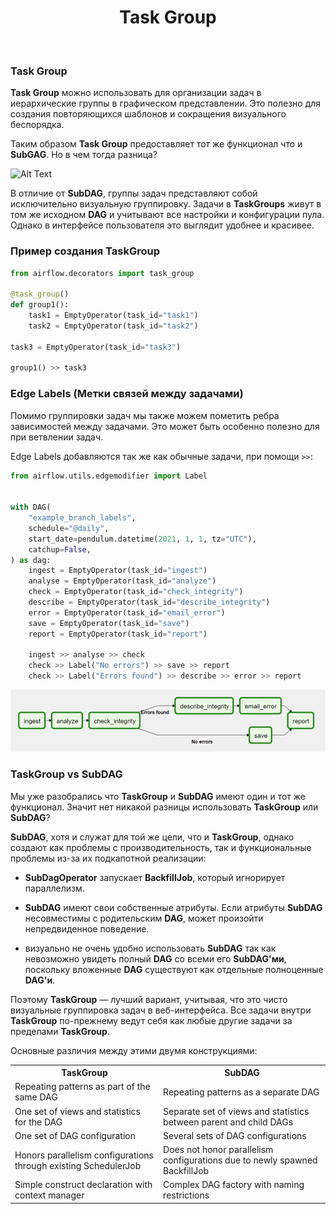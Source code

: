 <h1 align="center">Task Group</h1>

<br>

### Task Group

**Task Group** можно использовать для организации задач в иерархические группы в графическом представлении. Это полезно для создания повторяющихся шаблонов и сокращения визуального беспорядка.

Таким образом **Task Group** предоставляет тот же функционал что и **SubGAG**. Но в чем тогда разница?


![Alt Text](https://airflow.apache.org/docs/apache-airflow/stable/_images/task_group.gif)

В отличие от **SubDAG**, группы задач представляют собой исключительно визуальную группировку. Задачи в **TaskGroups** живут в том же исходном **DAG** и учитывают все настройки и конфигурации пула. Однако в интерфейсе пользователя это выглядит удобнее и красивее.



### Пример создания TaskGroup

```python
from airflow.decorators import task_group

@task_group()
def group1():
    task1 = EmptyOperator(task_id="task1")
    task2 = EmptyOperator(task_id="task2")

task3 = EmptyOperator(task_id="task3")

group1() >> task3
```

### Edge Labels (Метки связей между задачами)
Помимо группировки задач мы также можем пометить ребра зависимостей между задачами.
Это может быть особенно полезно для при ветвлении задач.

Edge Labels добавляются так же как обычные задачи, при помощи `>>`:
```python
from airflow.utils.edgemodifier import Label


with DAG(
    "example_branch_labels",
    schedule="@daily",
    start_date=pendulum.datetime(2021, 1, 1, tz="UTC"),
    catchup=False,
) as dag:
    ingest = EmptyOperator(task_id="ingest")
    analyse = EmptyOperator(task_id="analyze")
    check = EmptyOperator(task_id="check_integrity")
    describe = EmptyOperator(task_id="describe_integrity")
    error = EmptyOperator(task_id="email_error")
    save = EmptyOperator(task_id="save")
    report = EmptyOperator(task_id="report")

    ingest >> analyse >> check
    check >> Label("No errors") >> save >> report
    check >> Label("Errors found") >> describe >> error >> report
```

![img_5.png](img_5.png)

### TaskGroup vs SubDAG
Мы уже разобрались что **TaskGroup** и **SubDAG** имеют один и тот же функционал. Значит нет никакой разницы использовать **TaskGroup** или **SubDAG**?

**SubDAG**, хотя и служат для той же цели, что и **TaskGroup**, однако создают как проблемы с производительность, так и функциональные проблемы из-за их подкапотной реализации:

- **SubDagOperator** запускает **BackfillJob**, который игнорирует параллелизм.


- **SubDAG** имеют свои собственные атрибуты. Если атрибуты **SubDAG** несовместимы с родительским **DAG**, может произойти непредвиденное поведение.


- визуально не очень удобно использовать **SubDAG** так как невозможно увидеть полный **DAG** со всеми его **SubDAG'ми**, поскольку вложенные **DAG** существуют как отдельные полноценные **DAG'и**.

Поэтому **TaskGroup** — лучший вариант, учитывая, что это чисто визуальные группировка задач в веб-интерфейса. Все задачи внутри **TaskGroup** по-прежнему ведут себя как любые другие задачи за пределами **TaskGroup**.

Основные различия между этими двумя конструкциями:

<table>
  <tr>
    <th>TaskGroup</th>
    <th>SubDAG</th>
  </tr>
  <tr>
    <td>Repeating patterns as part of the same DAG</td>
    <td>Repeating patterns as a separate DAG</td>
  </tr>
  <tr>
    <td>One set of views and statistics for the DAG</td>
    <td>Separate set of views and statistics between parent and child DAGs</td>
  </tr>
    <tr>
    <td>One set of DAG configuration</td>
    <td>Several sets of DAG configurations</td>
  </tr>

<tr>
    <td>Honors parallelism configurations through existing SchedulerJob</td>
    <td>Does not honor parallelism configurations due to newly spawned BackfillJob</td>
  </tr>
    <tr>
    <td>Simple construct declaration with context manager</td>
    <td>Complex DAG factory with naming restrictions</td>
  </tr>
</table>

